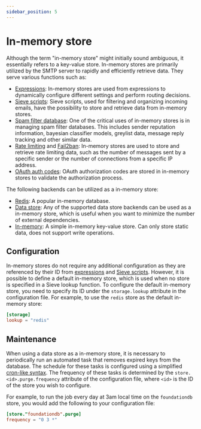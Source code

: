 ```yaml
---
sidebar_position: 5
---
```


# In-memory store

Although the term "in-memory store" might initially sound ambiguous, it essentially refers to a key-value store. In-memory stores are primarily utilized by the SMTP server to rapidly and efficiently retrieve data. They serve various functions such as:

- [Expressions](/docs/configuration/expressions/overview): In-memory stores are used from expressions to dynamically configure different settings and perform routing decisions.
- [Sieve scripts](/docs/sieve/overview): Sieve scripts, used for filtering and organizing incoming emails, have the possibility to store and retrieve data from in-memory stores. 
- [Spam filter database](/docs/spamfilter/settings/database): One of the critical uses of in-memory stores is in managing spam filter databases. This includes sender reputation information, bayesian classifier models, greylist data, message reply tracking and other similar data.
- [Rate limiting](/docs/smtp/inbound/throttle) and [Fail2ban](/docs/auth/authentication/security#fail2ban): In-memory stores are used to store and retrieve rate limiting data, such as the number of messages sent by a specific sender or the number of connections from a specific IP address.
- [OAuth auth codes](/docs/auth/oauth/overview): OAuth authorization codes are stored in in-memory stores to validate the authorization process.

The following backends can be utilized as a in-memory store:

- [Redis](/docs/storage/backends/redis): A popular in-memory database.
- [Data store](/docs/storage/data): Any of the supported data store backends can be used as a in-memory store, which is useful when you want to minimize the number of external dependencies.
- [In-memory](/docs/storage/backends/memory): A simple in-memory key-value store. Can only store static data, does not support write operations.

## Configuration

In-memory stores do not require any additional configuration as they are referenced by their ID from [expressions](/docs/configuration/expressions/overview) and [Sieve scripts](/docs/sieve/overview). However, it is possible to define a default in-memory store, which is used when no store is specified in a Sieve lookup function. To configure the default in-memory store, you need to specify its ID under the `storage.lookup` attribute in the configuration file. For example, to use the `redis` store as the default in-memory store:

```toml
[storage]
lookup = "redis"
```

## Maintenance

When using a data store as a in-memory store, it is necessary to periodically run an automated task that removes expired keys from the database. The schedule for these tasks is configured using a simplified [cron-like syntax](/docs/configuration/values/cron). The frequency of these tasks is determined by the `store.<id>.purge.frequency` attribute of the configuration file, where `<id>` is the ID of the store you wish to configure.

For example, to run the job every day at 3am local time on the `foundationdb` store, you would add the following to your configuration file:

```toml
[store."foundationdb".purge]
frequency = "0 3 *"
```



